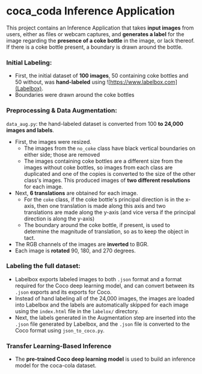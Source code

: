 # coca_coda Inference Application

This project contains an Inference Application that takes **input images** from users, either as files or webcam captures, and **generates a label** for the image regarding the **presence of a coke bottle** in the image, or lack thereof. If there is a coke bottle present, a boundary is drawn around the bottle.

### Initial Labeling:

+ First, the initial dataset of **100 images**, 50 containing coke bottles and 50 without, was **hand-labeled** using ![https://www.labelbox.com](Labelbox).
+ Boundaries were drawn around the coke bottles

### Preprocessing & Data Augmentation:

`data_aug.py`: the hand-labeled dataset is converted from 100 **to 24,000 images and labels**.

+ First, the images were resized.
    + The images from the `no_coke` class have black vertical boundaries on either side; those are removed
    + The images containing coke bottles are a different size from the images without coke bottles, so images from each class are duplicated and one of the copies is converted to the size of the other class's images. This produced images of **two different resolutions** for each image.
+ Next, **6 translations** are obtained for each image.
    + For the `coke` class, if the coke bottle's principal direction is in the x-axis, then one translation is made along this axis and two translations are made along the y-axis (and vice versa if the principal direction is along the y-axis)
    + The boundary around the coke bottle, if present, is used to determine the magnitude of translation, so as to keep the object in tact.
+ The RGB channels of the images are **inverted** to BGR.
+ Each image is **rotated** 90, 180, and 270 degrees.

### Labeling the full dataset:

+ Labelbox exports labeled images to both `.json` format and a format required for the Coco deep learning model, and can convert between its `.json` exports and its exports for Coco.
+ Instead of hand labeling all of the 24,000 images, the images are loaded into Labelbox and the labels are automatically skipped for each image using the `index.html` file in the `labelox/` directory.
+ Next, the labels generated in the Augmentation step are inserted into the `.json` file generated by Labelbox, and the `.json` file is converted to the Coco format using `json_to_coco.py`.

### Transfer Learning-Based Inference

+ The **pre-trained Coco deep learning model** is used to build an inference model for the coca-cola dataset.
